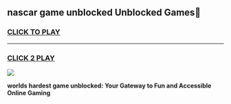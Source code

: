 
## nascar game unblocked Unblocked Games👋
<h3>
<a href="https://premium.freeplayer.one?title=nascar_game_unblocked&ref=16F">CLICK TO PLAY</a></h3>
<hr>

<h3>
<a href="https://premium.freeplayer.one?title=nascar_game_unblocked&ref=16F">CLICK 2 PLAY</a>
  
</h3>

<a href="https://premium.freeplayer.one?title=nascar_game_unblocked&ref=16F/"><img src="https://clearcache.store/games.png"></a>


**worlds hardest game unblocked: Your Gateway to Fun and Accessible Online Gaming**
